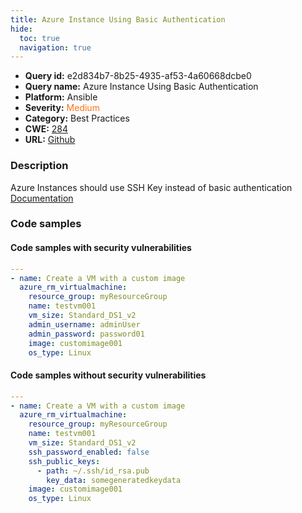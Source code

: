 ```yaml
---
title: Azure Instance Using Basic Authentication
hide:
  toc: true
  navigation: true
---
```


<style>
  .highlight .hll {
    background-color: #ff171742;
  }
  .md-content {
    max-width: 1100px;
    margin: 0 auto;
  }
</style>

-   **Query id:** e2d834b7-8b25-4935-af53-4a60668dcbe0
-   **Query name:** Azure Instance Using Basic Authentication
-   **Platform:** Ansible
-   **Severity:** <span style="color:#ff7213">Medium</span>
-   **Category:** Best Practices
-   **CWE:** <a href="https://cwe.mitre.org/data/definitions/284.html" onclick="newWindowOpenerSafe(event, 'https://cwe.mitre.org/data/definitions/284.html')">284</a>
-   **URL:** [Github](https://github.com/Checkmarx/kics/tree/master/assets/queries/ansible/azure/azure_instance_using_basic_authentication)

### Description
Azure Instances should use SSH Key instead of basic authentication<br>
[Documentation](https://docs.ansible.com/ansible/latest/collections/azure/azcollection/azure_rm_virtualmachine_module.html#parameter-linux_config/disable_password_authentication)

### Code samples
#### Code samples with security vulnerabilities
```yaml title="Positive test num. 1 - yaml file" hl_lines="1"
---
- name: Create a VM with a custom image
  azure_rm_virtualmachine:
    resource_group: myResourceGroup
    name: testvm001
    vm_size: Standard_DS1_v2
    admin_username: adminUser
    admin_password: password01
    image: customimage001
    os_type: Linux

```


#### Code samples without security vulnerabilities
```yaml title="Negative test num. 1 - yaml file"
---
- name: Create a VM with a custom image
  azure_rm_virtualmachine:
    resource_group: myResourceGroup
    name: testvm001
    vm_size: Standard_DS1_v2
    ssh_password_enabled: false
    ssh_public_keys:
      - path: ~/.ssh/id_rsa.pub
        key_data: somegeneratedkeydata
    image: customimage001
    os_type: Linux

```

